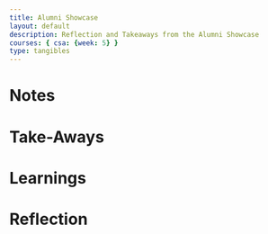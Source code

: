 ```yaml
---
title: Alumni Showcase
layout: default
description: Reflection and Takeaways from the Alumni Showcase
courses: { csa: {week: 5} }
type: tangibles
---
```

# Notes

# Take-Aways

# Learnings

# Reflection